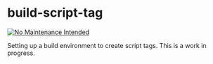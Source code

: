 # build-script-tag
[![No Maintenance Intended](http://unmaintained.tech/badge.svg)](http://unmaintained.tech/)

Setting up a build environment to create script tags. This is a work in progress.
